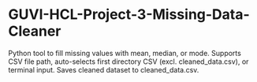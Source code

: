 # GUVI-HCL-Project-3-Missing-Data-Cleaner
Python tool to fill missing values with mean, median, or mode. Supports CSV file path, auto-selects first directory CSV (excl. cleaned_data.csv), or terminal input. Saves cleaned dataset to cleaned_data.csv.
